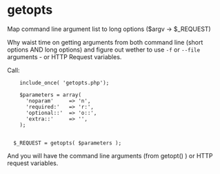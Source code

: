 # getopts
Map command line argument list to long options ($argv -> $_REQUEST)

Why waist time on getting arguments from both command line (short options AND long options) and figure out wether to use `-f` or `--file` arguments - or HTTP Request variables.

Call: 
```
    include_once( 'getopts.php');    

    $parameters = array(
      'noparam'     => 'n',
      'required:'   => 'r:',
      'optional::'  => 'o::',
      'extra::'     => '',
    );


  $_REQUEST = getopts( $parameters );
```
And you will have the command line arguments (from getopt() ) or HTTP request variables.
